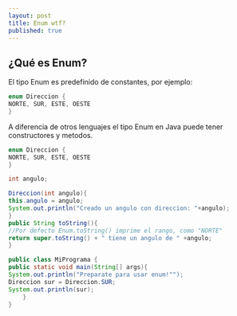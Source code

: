 ```yaml
---
layout: post
title: Enum wtf?
published: true
---
```


## ¿Qué es Enum?

El tipo Enum es predefinido de constantes, por ejemplo:

  ```java
enum Direccion {
  NORTE, SUR, ESTE, OESTE
  }
  ```

A diferencia de otros lenguajes el tipo Enum en Java puede tener constructores y metodos.

  ```java
enum Direccion {
  NORTE, SUR, ESTE, OESTE
  }

int angulo;

Direccion(int angulo){  
  this.angulo = angulo;
  System.out.println("Creado un angulo con direccion: "+angulo);
  }
public String toString(){
  //Por defecto Enum.toString() imprime el rango, como "NORTE"
  return super.toString() + " tiene un angulo de " +angulo;
  }

public class MiPrograma {
  public static void main(String[] args){
  System.out.println("Preparate para usar enum!"");
  Direccion sur = Direccion.SUR;
  System.out.println(sur);
      }
  }
  ```
